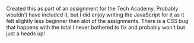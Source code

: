 Created this as part of an assignment for the Tech Academy. Probably wouldn't have included it, but I did enjoy writing the JavaScript for it as it felt slightly less beginner then alot of the assignments. There is a CSS bug that happens with the total I never bothered to fix and probably won't but just a heads up!
